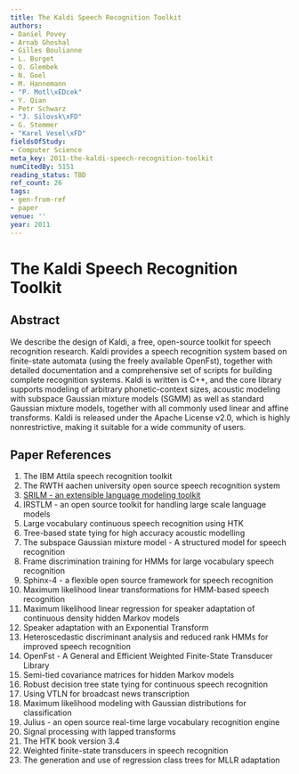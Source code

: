```yaml
---
title: The Kaldi Speech Recognition Toolkit
authors:
- Daniel Povey
- Arnab Ghoshal
- Gilles Boulianne
- L. Burget
- O. Glembek
- N. Goel
- M. Hannemann
- "P. Motl\xEDcek"
- Y. Qian
- Petr Schwarz
- "J. Silovsk\xFD"
- G. Stemmer
- "Karel Vesel\xFD"
fieldsOfStudy:
- Computer Science
meta_key: 2011-the-kaldi-speech-recognition-toolkit
numCitedBy: 5151
reading_status: TBD
ref_count: 26
tags:
- gen-from-ref
- paper
venue: ''
year: 2011
---
```


# The Kaldi Speech Recognition Toolkit

## Abstract

We describe the design of Kaldi, a free, open-source toolkit for speech recognition research. Kaldi provides a speech recognition system based on finite-state automata (using the freely available OpenFst), together with detailed documentation and a comprehensive set of scripts for building complete recognition systems. Kaldi is written is C++, and the core library supports modeling of arbitrary phonetic-context sizes, acoustic modeling with subspace Gaussian mixture models (SGMM) as well as standard Gaussian mixture models, together with all commonly used linear and affine transforms. Kaldi is released under the Apache License v2.0, which is highly nonrestrictive, making it suitable for a wide community of users.

## Paper References

1. The IBM Attila speech recognition toolkit
2. The RWTH aachen university open source speech recognition system
3. [SRILM - an extensible language modeling toolkit](2002-srilm-an-extensible-language-modeling-toolkit)
4. IRSTLM - an open source toolkit for handling large scale language models
5. Large vocabulary continuous speech recognition using HTK
6. Tree-based state tying for high accuracy acoustic modelling
7. The subspace Gaussian mixture model - A structured model for speech recognition
8. Frame discrimination training for HMMs for large vocabulary speech recognition
9. Sphinx-4 - a flexible open source framework for speech recognition
10. Maximum likelihood linear transformations for HMM-based speech recognition
11. Maximum likelihood linear regression for speaker adaptation of continuous density hidden Markov models
12. Speaker adaptation with an Exponential Transform
13. Heteroscedastic discriminant analysis and reduced rank HMMs for improved speech recognition
14. OpenFst - A General and Efficient Weighted Finite-State Transducer Library
15. Semi-tied covariance matrices for hidden Markov models
16. Robust decision tree state tying for continuous speech recognition
17. Using VTLN for broadcast news transcription
18. Maximum likelihood modeling with Gaussian distributions for classification
19. Julius - an open source real-time large vocabulary recognition engine
20. Signal processing with lapped transforms
21. The HTK book version 3.4
22. Weighted finite-state transducers in speech recognition
23. The generation and use of regression class trees for MLLR adaptation
